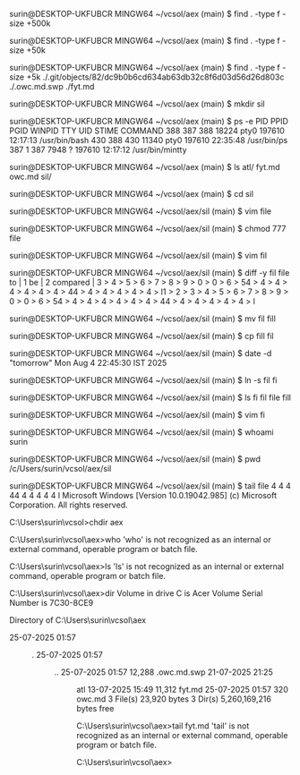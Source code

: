 
surin@DESKTOP-UKFUBCR MINGW64 ~/vcsol/aex (main)
$ find . -type f -size +500k

surin@DESKTOP-UKFUBCR MINGW64 ~/vcsol/aex (main)
$ find . -type f -size +50k

surin@DESKTOP-UKFUBCR MINGW64 ~/vcsol/aex (main)
$ find . -type f -size +5k
./.git/objects/82/dc9b0b6cd634ab63db32c8f6d03d56d26d803c
./.owc.md.swp
./fyt.md

surin@DESKTOP-UKFUBCR MINGW64 ~/vcsol/aex (main)
$ mkdir sil

surin@DESKTOP-UKFUBCR MINGW64 ~/vcsol/aex (main)
$ ps -e
      PID    PPID    PGID     WINPID   TTY         UID    STIME COMMAND
      388     387     388      18224  pty0      197610 12:17:13 /usr/bin/bash
      430     388     430      11340  pty0      197610 22:35:48 /usr/bin/ps
      387       1     387       7948  ?         197610 12:17:12 /usr/bin/mintty

surin@DESKTOP-UKFUBCR MINGW64 ~/vcsol/aex (main)
$ ls
atl/  fyt.md  owc.md  sil/

surin@DESKTOP-UKFUBCR MINGW64 ~/vcsol/aex (main)
$ cd sil

surin@DESKTOP-UKFUBCR MINGW64 ~/vcsol/aex/sil (main)
$ vim file

surin@DESKTOP-UKFUBCR MINGW64 ~/vcsol/aex/sil (main)
$ chmod 777 file

surin@DESKTOP-UKFUBCR MINGW64 ~/vcsol/aex/sil (main)
$ vim fil

surin@DESKTOP-UKFUBCR MINGW64 ~/vcsol/aex/sil (main)
$ diff -y fil file
to                                                            | 1
be                                                            | 2
compared                                                      | 3
                                                              > 4
                                                              > 5
                                                              > 6
                                                              > 7
                                                              > 8
                                                              > 9
                                                              > 0
                                                              > 0
                                                              > 6
                                                              > 54
                                                              > 4
                                                              > 4
                                                              > 4
                                                              > 4
                                                              > 4
                                                              > 4
                                                              > 44
                                                              > 4
                                                              > 4
                                                              > 4
                                                              > 4
                                                              > 4
                                                              > l1
                                                              > 2
                                                              > 3
                                                              > 4
                                                              > 5
                                                              > 6
                                                              > 7
                                                              > 8
                                                              > 9
                                                              > 0
                                                              > 0
                                                              > 6
                                                              > 54
                                                              > 4
                                                              > 4
                                                              > 4
                                                              > 4
                                                              > 4
                                                              > 4
                                                              > 44
                                                              > 4
                                                              > 4
                                                              > 4
                                                              > 4
                                                              > 4
                                                              > l

surin@DESKTOP-UKFUBCR MINGW64 ~/vcsol/aex/sil (main)
$ mv fil fill

surin@DESKTOP-UKFUBCR MINGW64 ~/vcsol/aex/sil (main)
$ cp fill fil

surin@DESKTOP-UKFUBCR MINGW64 ~/vcsol/aex/sil (main)
$ date -d "tomorrow"
Mon Aug  4 22:45:30 IST 2025

surin@DESKTOP-UKFUBCR MINGW64 ~/vcsol/aex/sil (main)
$ ln -s fil fi

surin@DESKTOP-UKFUBCR MINGW64 ~/vcsol/aex/sil (main)
$ ls
fi  fil  file  fill

surin@DESKTOP-UKFUBCR MINGW64 ~/vcsol/aex/sil (main)
$ vim fi

surin@DESKTOP-UKFUBCR MINGW64 ~/vcsol/aex/sil (main)
$ whoami
surin

surin@DESKTOP-UKFUBCR MINGW64 ~/vcsol/aex/sil (main)
$ pwd
/c/Users/surin/vcsol/aex/sil

surin@DESKTOP-UKFUBCR MINGW64 ~/vcsol/aex/sil (main)
$ tail file
4
4
4
44
4
4
4
4
4
l
Microsoft Windows [Version 10.0.19042.985]
(c) Microsoft Corporation. All rights reserved.

C:\Users\surin\vcsol>chdir aex

C:\Users\surin\vcsol\aex>who
'who' is not recognized as an internal or external command,
operable program or batch file.

C:\Users\surin\vcsol\aex>ls
'ls' is not recognized as an internal or external command,
operable program or batch file.

C:\Users\surin\vcsol\aex>dir
 Volume in drive C is Acer
 Volume Serial Number is 7C30-8CE9

 Directory of C:\Users\surin\vcsol\aex

25-07-2025  01:57    <DIR>          .
25-07-2025  01:57    <DIR>          ..
25-07-2025  01:57            12,288 .owc.md.swp
21-07-2025  21:25    <DIR>          atl
13-07-2025  15:49            11,312 fyt.md
25-07-2025  01:57               320 owc.md
               3 File(s)         23,920 bytes
               3 Dir(s)   5,260,169,216 bytes free

C:\Users\surin\vcsol\aex>tail fyt.md
'tail' is not recognized as an internal or external command,
operable program or batch file.

C:\Users\surin\vcsol\aex>
